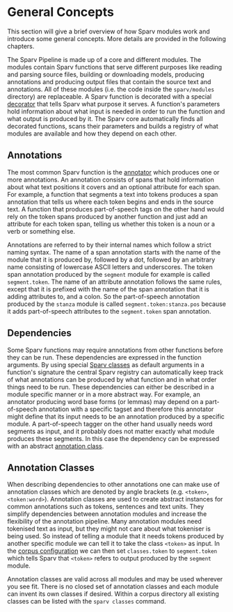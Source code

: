 # General Concepts
This section will give a brief overview of how Sparv modules work and introduce some general concepts. More details are
provided in the following chapters.

The Sparv Pipeline is made up of a core and different modules. The modules contain Sparv functions that
serve different purposes like reading and parsing source files, building or downloading models, producing
annotations and producing output files that contain the source text and annotations. All of these modules (i.e. the
code inside the `sparv/modules` directory) are replaceable. A Sparv function is decorated with a special
[decorator](sparv-decorators.md) that tells Sparv what purpose it serves. A function's parameters hold
information about what input is needed in order to run the function and what output is produced by it. The Sparv core
automatically finds all decorated functions, scans their parameters and builds a registry of what modules are available
and how they depend on each other.


## Annotations
The most common Sparv function is the [annotator](sparv-decorators.md#annotator) which produces one or
more annotations. An annotation consists of spans that hold information about what text positions it covers and an
optional attribute for each span. For example, a function that segments a text into tokens produces a span annotation
that tells us where each token begins and ends in the source text. A function that produces part-of-speech tags on the
other hand would rely on the token spans produced by another function and just add an attribute for each token span,
telling us whether this token is a noun or a verb or something else.

Annotations are referred to by their internal names which follow a strict naming syntax. The name of a span annotation
starts with the name of the module that it is produced by, followed by a dot, followed by an arbitrary name consisting
of lowercase ASCII letters and underscores. The token span annotation produced by the `segment` module for example is
called `segment.token`. The name of an attribute annotation follows the same rules, except that it is prefixed with the
name of the span annotation that it is adding attributes to, and a colon. So the part-of-speech annotation produced by
the `stanza` module is called `segment.token:stanza.pos` because it adds part-of-speech attributes to the
`segment.token` span annotation.


## Dependencies
Some Sparv functions may require annotations from other functions before they can be run. These dependencies are
expressed in the function arguments. By using special [Sparv classes](sparv-classes.md) as default
arguments in a function's signature the central Sparv registry can automatically keep track of what annotations can be
produced by what function and in what order things need to be run. These dependencies can either be described in a
module specific manner or in a more abstract way. For example, an annotator producing word base forms (or lemmas) may
depend on a part-of-speech annotation with a specific tagset and therefore this annotator might define that its input
needs to be an annotation produced by a specific module. A part-of-speech tagger on the other hand usually needs word
segments as input, and it probably does not matter exactly what module produces these segments. In this case the
dependency can be expressed with an abstract [annotation class](#annotation-classes).


## Annotation Classes
When describing dependencies to other annotations one can make use of annotation classes which are denoted by angle
brackets (e.g. `<token>`, `<token:word>`). Annotation classes are used to create abstract instances for common
annotations such as tokens, sentences and text units. They simplify dependencies between annotation modules and increase
the flexibility of the annotation pipeline. Many annotation modules need tokenised text as input, but they might not
care about what tokeniser is being used. So instead of telling a module that it needs tokens produced by another
specific module we can tell it to take the class `<token>` as input. In the [corpus
configuration](../user-manual/corpus-configuration.md) we can then set `classes.token` to `segment.token` which tells Sparv
that `<token>` refers to output produced by the `segment` module.

Annotation classes are valid across all modules and may be used wherever you see fit. There is no closed set of
annotation classes and each module can invent its own classes if desired. Within a corpus directory all existing classes
can be listed with the `sparv classes` command.

